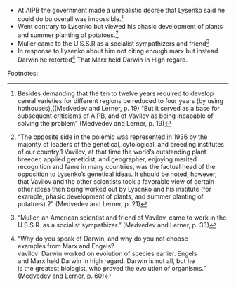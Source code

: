 - At AIPB the government made a unrealistic decree that Lysenko said he could do bu overall was impossible.[^1]
- Went contrary to Lysenko but viewed his phasic development of plants and summer planting of potatoes.[^2]
- Muller came to the U.S.S.R as a socialist sympathizers and friend[^3]
- In response to Lysenko about him not citing enough marx but instead Darwin he retorted[^4] That Marx held Darwin in High regard.



Footnotes:

[^1]:Besides demanding that the ten to twelve years required to develop cereal varieties for different regions be reduced to four years (by using hothouses),((Medvedev and Lerner, p. 19)
“But it served as a base for subsequent criticisms of AIPB, and of Vavilov as being incapable   of solving the problem”   (Medvedev and Lerner, p. 19)

[^2]:“The opposite side in the polemic was represented in 1936 by the majority of leaders of the genetical, cytological, and breeding institutes of our country.1 Vavilov, at that time the world’s outstanding plant breeder, applied geneticist, and geographer, enjoying merited recognition and fame in many countries, was the factual head of the opposition to Lysenko’s genetical ideas. It should be noted, however, that Vavilov and the other scientists took a favorable view of certain other ideas then being worked out by Lysenko and his institute (for example, phasic development of plants, and summer planting of potatoes).2” (Medvedev and Lerner, p. 21)

[^3]:“Muller, an American scientist and friend of Vavilov, came to work in the U.S.S.R. as a socialist sympathizer.” (Medvedev and Lerner, p. 33)
[^4]:“Why do you speak of Darwin, and why do you not choose  
examples from Marx and Engels?  
vavilov: Darwin worked on evolution of species earlier. Engels  
and Marx held Darwin in high regard. Darwin is not all, but he  
is the greatest biologist, who proved the evolution of organisms.”  
(Medvedev and Lerner, p. 60)

<!--stackedit_data:
eyJoaXN0b3J5IjpbMTg1MDQ2ODk2MSwtMjA4ODc0NjYxMl19
-->
